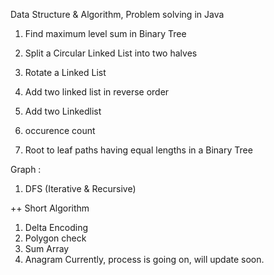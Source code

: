 Data Structure & Algorithm, Problem solving in Java

1. Find maximum level sum in Binary Tree

2. Split a Circular Linked List into two halves

3. Rotate a Linked List

4. Add two linked list in reverse order

5. Add two Linkedlist

6. occurence count

7. Root to leaf paths having equal lengths in a Binary Tree


Graph : 
1. DFS (Iterative & Recursive)

++ Short Algorithm
1. Delta Encoding
2. Polygon check
3. Sum Array
4. Anagram
Currently, process is going on, will update soon.